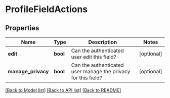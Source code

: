 # ProfileFieldActions

## Properties
Name | Type | Description | Notes
------------ | ------------- | ------------- | -------------
**edit** | **bool** | Can the authenticated user edit this field? | [optional] 
**manage_privacy** | **bool** | Can the authenticated user manage the privacy for this field? | [optional] 

[[Back to Model list]](../../README.md#documentation-for-models) [[Back to API list]](../../README.md#documentation-for-api-endpoints) [[Back to README]](../../README.md)

